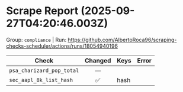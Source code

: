 # Scrape Report (2025-09-27T04:20:46.003Z)

Group: `compliance`  |  Run: https://github.com/AlbertoRoca96/scraping-checks-scheduler/actions/runs/18054940196

| Check | Changed | Keys | Error |
|---|:---:|:--|:--|
| `psa_charizard_pop_total` | — |  |  |
| `sec_aapl_8k_list_hash` | ✅ | hash |  |
